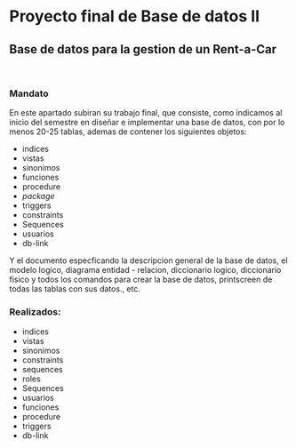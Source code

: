 # Proyecto final de Base de datos II
## Base de datos para la gestion de un Rent-a-Car

<br/>

### Mandato
En este apartado subiran su trabajo final, que consiste, como indicamos al inicio del semestre en diseñar e implementar una base de datos, con por lo menos 20-25 tablas, ademas de contener los siguientes objetos: 
* indices
* vistas
* sinonimos
* funciones
* procedure
* _package_
* triggers
* constraints
* Sequences
* usuarios
* db-link

Y el documento especficando la descripcion general de la base de datos, el modelo logico, diagrama entidad - relacion, diccionario logico, diccionario fisico y todos los comandos para crear la base de datos, printscreen de todas las tablas con sus datos., etc.

### Realizados:
* indices
* vistas
* sinonimos
* constraints
* sequences
* roles
* Sequences
* usuarios
* funciones
* procedure
* triggers
* db-link